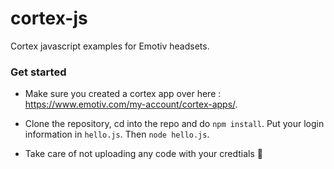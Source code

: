 # cortex-js
Cortex javascript examples for Emotiv headsets.

### Get started
* Make sure you created a cortex app over here : https://www.emotiv.com/my-account/cortex-apps/. 

* Clone the repository, cd into the repo and do `npm install`. Put your login information in `hello.js`. Then `node hello.js`. 

* Take care of not uploading any code with your credtials 🙈
